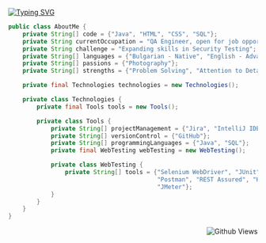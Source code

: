 [//]: # (Dynamic Typing SVG Snippet)
[![Typing SVG](https://readme-typing-svg.demolab.com?font=Fira+Code&size=40&duration=2300&color=b94228&center=true&vCenter=true&multiline=true&random=false&width=900&height=130&lines=Hi%2C+my+name+is+Dinko;QA+engineer+from+Bulgaria)](https://git.io/typing-svg)

[//]: # (About Me Java Code Snippet)
```java
public class AboutMe {
    private String[] code = {"Java", "HTML", "CSS", "SQL"};
    private String currentOccupation = "QA Engineer, open for job opportunities";
    private String challenge = "Expanding skills in Security Testing";
    private String[] languages = {"Bulgarian - Native", "English - Advanced"};
    private String[] passions = {"Photography"};
    private String[] strengths = {"Problem Solving", "Attention to Detail", "Team Collaboration"};

    private final Technologies technologies = new Technologies();

    private class Technologies {
        private final Tools tools = new Tools();

        private class Tools {
            private String[] projectManagement = {"Jira", "IntelliJ IDEA"};
            private String[] versionControl = {"GitHub"};
            private String[] programmingLanguages = {"Java", "SQL"};
            private final WebTesting webTesting = new WebTesting();

            private class WebTesting {
                private String[] tools = {"Selenium WebDriver", "JUnit", "TestNG",
                                          "Postman", "REST Assured", "HTML", "CSS",
                                          "JMeter"};
            }
        }
    }
}
```

[//]: # (GitHub Views Badge Snippet)
<p align="right">
  <img src="https://github-views.deno.dev/api/badge/dinko-atanasov?color=89291c&labelColor=2d333b" alt="Github Views">
</p>


